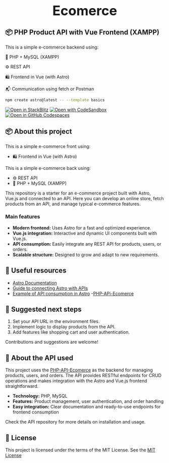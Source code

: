 <div align="center">
    <h1 style="font-size: 3em; font-weight: bold; margin: 20px 0;">Ecomerce</h1>
</div>

## 📦 PHP Product API with Vue Frontend (XAMPP)
This is a simple e-commerce backend using:

🐘 PHP + MySQL (XAMPP)

⚙️ REST API

🛍️ Frontend in Vue (with Astro)

📬 Communication using fetch or Postman

```sh
npm create astro@latest -- --template basics
```

[![Open in StackBlitz](https://developer.stackblitz.com/img/open_in_stackblitz.svg)](https://stackblitz.com/github/withastro/astro/tree/latest/examples/basics)
[![Open with CodeSandbox](https://assets.codesandbox.io/github/button-edit-lime.svg)](https://codesandbox.io/p/sandbox/github/withastro/astro/tree/latest/examples/basics)
[![Open in GitHub Codespaces](https://github.com/codespaces/badge.svg)](https://codespaces.new/withastro/astro?devcontainer_path=.devcontainer/basics/devcontainer.json)


## 📦 About this project
This is a simple e-commerce front using:
- 🛍️ Frontend in Vue (with Astro)

This is a simple e-commerce back using:
- ⚙️ REST API
- 🐘 PHP + MySQL (XAMPP)

This repository is a starter for an e-commerce project built with Astro, Vue.js and connected to an API. Here you can develop an online store, fetch products from an API, and manage typical e-commerce features.

### Main features

- **Modern frontend:** Uses Astro for a fast and optimized experience.
- **Vue.js integration:** Interactive and dynamic UI components built with Vue.js.
- **API consumption:** Easily integrate any REST API for products, users, or orders.
- **Scalable structure:** Designed to grow and adapt to new requirements.

## 🔗 Useful resources

- [Astro Documentation](https://docs.astro.build)
- [Guide to connecting Astro with APIs](https://docs.astro.build/en/guides/integrations-guide/)
- [Example of API consumption in Astro](https://docs.astro.build/en/guides/data-fetching/)
-[PHP-APi-Ecomerce](https://github.com/ninhoProgrammer/php-api-ecommerce)

## 🚩 Suggested next steps

1. Set your API URL in the environment files.
2. Implement logic to display products from the API.
3. Add features like shopping cart and user authentication.

Contributions and suggestions are welcome!

## 🛒 About the API used

This project uses the [PHP-API-Ecomerce](https://github.com/ninhoProgrammer/php-api-ecommerce) as the backend for managing products, users, and orders. The API provides RESTful endpoints for CRUD operations and makes integration with the Astro and Vue.js frontend straightforward.

- **Technology:** PHP, MySQL
- **Features:** Product management, user authentication, and order handling
- **Easy integration:** Clear documentation and ready-to-use endpoints for frontend consumption

Check the API repository for more details on installation and usage.

## 📝 License

This project is licensed under the terms of the MIT License. See the [MIT License](LICENSE)